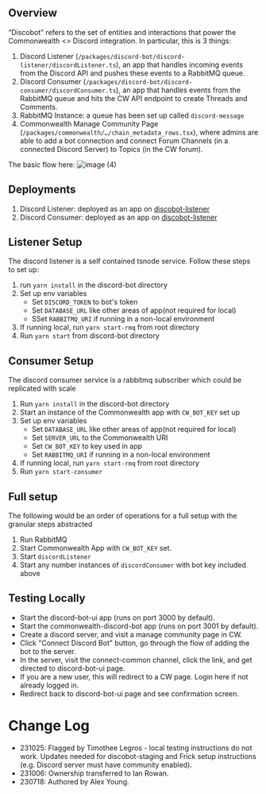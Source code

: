 ## Overview

“Discobot” refers to the set of entities and interactions that power the Commonwealth <> Discord integration. In particular, this is 3 things:

1. Discord Listener (`/packages/discord-bot/discord-listener/discordListener.ts`), an app that handles incoming events from the Discord API and pushes these events to a RabbitMQ queue.
2. Discord Consumer (`/packages/discord-bot/discord-consumer/discordConsumer.ts`), an app that handles events from the RabbitMQ queue and hits the CW API endpoint to create Threads and Comments.
3. RabbitMQ Instance: a queue has been set up called `discord-message` 
4. Commonwealth Manage Community Page (`/packages/commonwealth/…/chain_metadata_rows.tsx`), where admins are able to add a bot connection and connect Forum Channels (in a connected Discord Server) to Topics (in the CW forum).

The basic flow here:
![image (4)](https://github.com/hicommonwealth/commonwealth/assets/31940965/aaf5719a-4ea1-46be-bbbf-3cce55ba7528)

## Deployments

1. Discord Listener: deployed as an app on [discobot-listener](https://dashboard.heroku.com/apps/discobot-listener/resources)
2. Discord Consumer: deployed as an app on [discobot-listener](https://dashboard.heroku.com/apps/discobot-listener/resources)

## Listener Setup

The discord listener is a self contained tsnode service. Follow these steps to set up: 

1. run `yarn install` in the discord-bot directory
2. Set up env variables 
    - Set `DISCORD_TOKEN` to bot's token
    - Set `DATABASE_URL` like other areas of app(not required for local)
    - SSet `RABBITMQ_URI` if running in a non-local environment
3. If running local, run `yarn start-rmq` from root directory
4. Run `yarn start` from discord-bot directory

## Consumer Setup 

The discord consumer service is a rabbitmq subscriber which could be replicated with scale

1. Run `yarn install` in the discord-bot directory
2. Start an instance of the Commonwealth app with `CW_BOT_KEY` set up
3. Set up env variables
    - Set `DATABASE_URL` like other areas of app(not required for local)
    - Set `SERVER_URL` to the Commonwealth URI 
    - Set `CW_BOT_KEY` to key used in app
    - Set `RABBITMQ_URI` if running in a non-local environment
4. If running local, run `yarn start-rmq` from root directory
5. Run `yarn start-consumer`

## Full setup 

The following would be an order of operations for a full setup with the granular steps abstracted 

1. Run RabbitMQ
2. Start Commonwealth App with `CW_BOT_KEY` set.
3. Start `discordListener`
4. Start any number instances of `discordConsumer` with bot key included above

## Testing Locally
- Start the discord-bot-ui app (runs on port 3000 by default).
- Start the commonwealth-discord-bot app (runs on port 3001 by default).
- Create a discord server, and visit a manage community page in CW.
- Click "Connect Discord Bot" button, go through the flow of adding the bot to the server.
- In the server, visit the connect-common channel, click the link, and get directed to discord-bot-ui page.
- If you are a new user, this will redirect to a CW page. Login here if not already logged in.
- Redirect back to discord-bot-ui page and see confirmation screen.

# Change Log

- 231025: Flagged by Timothee Legros - local testing instructions do not work. Updates needed for discobot-staging 
and Frick setup instructions (e.g. Discord server must have community enabled).
- 231006: Ownership transferred to Ian Rowan.
- 230718: Authored by Alex Young.